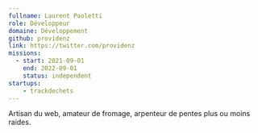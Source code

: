 ```yaml
---
fullname: Laurent Paoletti
role: Développeur
domaine: Développement
github: providenz
link: https://twitter.com/providenz
missions:
  - start: 2021-09-01
    end: 2022-09-01
    status: independent
startups:  
    - trackdechets
---
```

Artisan du web, amateur de fromage, arpenteur de pentes plus ou moins raides.
 


